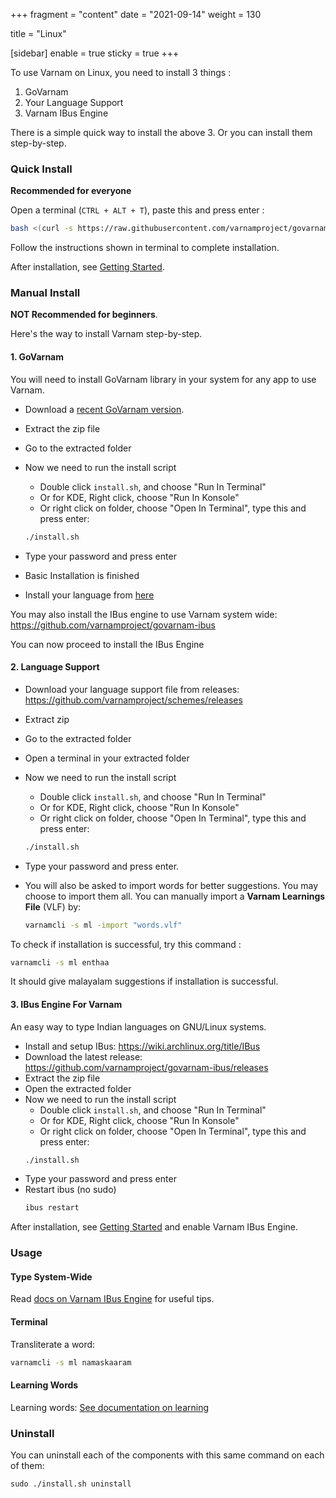 +++
fragment = "content"
date = "2021-09-14"
weight = 130

title = "Linux"

[sidebar]
  enable = true
  sticky = true
+++

To use Varnam on Linux, you need to install 3 things :

1. GoVarnam
2. Your Language Support
3. Varnam IBus Engine

There is a simple quick way to install the above 3. Or you can install them step-by-step.

### Quick Install

**Recommended for everyone**

Open a terminal (`CTRL + ALT + T`), paste this and press enter :

```bash
bash <(curl -s https://raw.githubusercontent.com/varnamproject/govarnam/master/quick-installer.sh)
```

Follow the instructions shown in terminal to complete installation.

After installation, see [Getting Started](/docs/getting-started).

### Manual Install

**NOT Recommended for beginners**.

Here's the way to install Varnam step-by-step.

#### 1. GoVarnam

You will need to install GoVarnam library in your system for any app to use Varnam.

* Download a [recent GoVarnam version](https://github.com/varnamproject/govarnam/releases).
* Extract the zip file
* Go to the extracted folder
* Now we need to run the install script
  * Double click `install.sh`, and choose "Run In Terminal"
  * Or for KDE, Right click, choose "Run In Konsole"
  * Or right click on folder, choose "Open In Terminal", type this and press enter:
  ```bash
  ./install.sh
  ```
* Type your password and press enter
* Basic Installation is finished

* Install your language from [here](https://github.com/varnamproject/schemes)

You may also install the IBus engine to use Varnam system wide: https://github.com/varnamproject/govarnam-ibus

You can now proceed to install the IBus Engine

#### 2. Language Support

* Download your language support file from releases: https://github.com/varnamproject/schemes/releases
* Extract zip
* Go to the extracted folder

* Open a terminal in your extracted folder
* Now we need to run the install script
  * Double click `install.sh`, and choose "Run In Terminal"
  * Or for KDE, Right click, choose "Run In Konsole"
  * Or right click on folder, choose "Open In Terminal", type this and press enter:
  ```bash
  ./install.sh
  ```
* Type your password and press enter.
* You will also be asked to import words for better suggestions. You may choose to import them all. You can manually import a **Varnam Learnings File** (VLF) by:
  ```bash
  varnamcli -s ml -import "words.vlf"
  ```

To check if installation is successful, try this command :
```bash
varnamcli -s ml enthaa
```
It should give malayalam suggestions if installation is successful.

#### 3. IBus Engine For Varnam

An easy way to type Indian languages on GNU/Linux systems.

* Install and setup IBus: https://wiki.archlinux.org/title/IBus
* Download the latest release: https://github.com/varnamproject/govarnam-ibus/releases
* Extract the zip file
* Open the extracted folder
* Now we need to run the install script
  * Double click `install.sh`, and choose "Run In Terminal"
  * Or for KDE, Right click, choose "Run In Konsole"
  * Or right click on folder, choose "Open In Terminal", type this and press enter:
  ```bash
  ./install.sh
  ```
* Type your password and press enter
* Restart ibus (no sudo)
  ```bash
  ibus restart
  ```

After installation, see [Getting Started](/docs/getting-started) and enable Varnam IBus Engine.

### Usage

#### Type System-Wide

Read [docs on Varnam IBus Engine](/docs/varnam-ibus-engine) for useful tips.

#### Terminal

Transliterate a word:
```bash
varnamcli -s ml namaskaaram
```

#### Learning Words

Learning words: [See documentation on learning](/docs/learning)

### Uninstall

You can uninstall each of the components with this same command on each of them:

```
sudo ./install.sh uninstall
```
